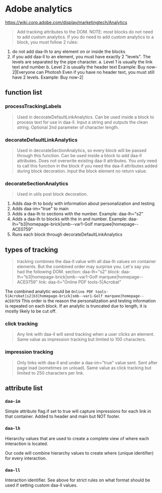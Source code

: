 # Adobe analytics
https://wiki.corp.adobe.com/display/marketingtech/Analytics
> Add tracking attributes to the DOM.
NOTE: most blocks do not need to add custom analytics. If you do need to add custom analytics to a block, you must follow 2 rules:
1. do not add daa-lh to any element on or inside the blocks
2. if you add daa-ll to an element, you must have exactly 2 "levels". The levels are separated by the pipe character.
  a. Level 1 is usually the link text and number
  b. Level 2 is usually the header text
  Example: Buy now-2|Everyone can Photosh
  Even if you have no header text, you must still have 2 levels.
  Example: Buy now-2|




## function list

### processTrackingLabels

> Used in decorateDefaultLinkAnalytics. Can be used inside a block to process text for use in daa-ll.
Input a string and outputs the clean string. Optional 2nd parameter of character length.

### decorateDefaultLinkAnalytics

> Used in decorateSectionAnalytics, so every block will be passed through this function.
Can be used inside a block to add daa-ll attributes. Does not overwrite existing daa-ll attributes.
You only need to call this function in the block if you need the daa-ll attributes added during block decoration.
Input the block element no return value.

### decorateSectionAnalytics

> Used in utils post block decoration.
1. Adds daa-lh to body with information about personalization and testing
2. Adds daa-im="true" to main
3. Adds a daa-lh to sections with the number. Example: daa-lh="s2"
4. Adds a daa-lh to blocks with the in and number. Example: daa-lh="b3|homepage-brick|smb--var1-Golf marquee|homepage--ACE0759"
5. Runs each block through decorateDefaultLinkAnalytics




## types of tracking
> tracking combines the daa-ll value with all daa-lh values on container elements.  But the combined order may surprise you. Let's say you had the following DOM.
section: daa-lh="s2"
block: daa-lh="b3|homepage-brick|smb--var1-Golf marquee|homepage--ACE0759"
link: daa-ll="Online PDF tools-5|Acrobat"

The combined analytic would be `Online PDF tools-5|Acrobat|s2|b3|homepage-brick|smb--var1-Golf marquee|homepage--ACE0759`
This order is the reason the personalization and testing information is repeated on each block.  If an analytic is truncated due to length, it is mostly likely to be cut off.

### click tracking
> Any link with daa-ll will send tracking when a user clicks an element. Same value as impression tracking but limited to 100 characters.

### impression tracking
> Only links with daa-ll and under a daa-im="true" value sent. Sent after page load (sometimes on unload). Same value as click tracking but limited to 250 characters per link.




## attribute list

### `daa-im`

Simple attribute flag if set to true will capture impressions for each link in that container. Added to header and main but NOT footer.

### `daa-lh`

Hierarchy values that are used to create a complete view of where each interaction is located. 

Our code will combine hierarchy values to create where (unique identifier) for every interaction.

### `daa-ll`

Interaction identifier. See above for strict rules on what format should be used if setting custom daa-ll values.
